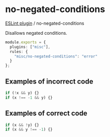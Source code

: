 # no-negated-conditions

[ESLint plugin](https://iliubinskii.github.io/eslint-plugin-misc/) / no-negated-conditions

Disallows negated conditions.

```ts
module.exports = {
  plugins: ["misc"],
  rules: {
    "misc/no-negated-conditions": "error"
  }
};
```

## Examples of incorrect code

```ts
if (!x && y) {}
if (x !== -1 && y) {}
```

## Examples of correct code

```ts
if (x && !y) {}
if (x && y !== -1) {}
```